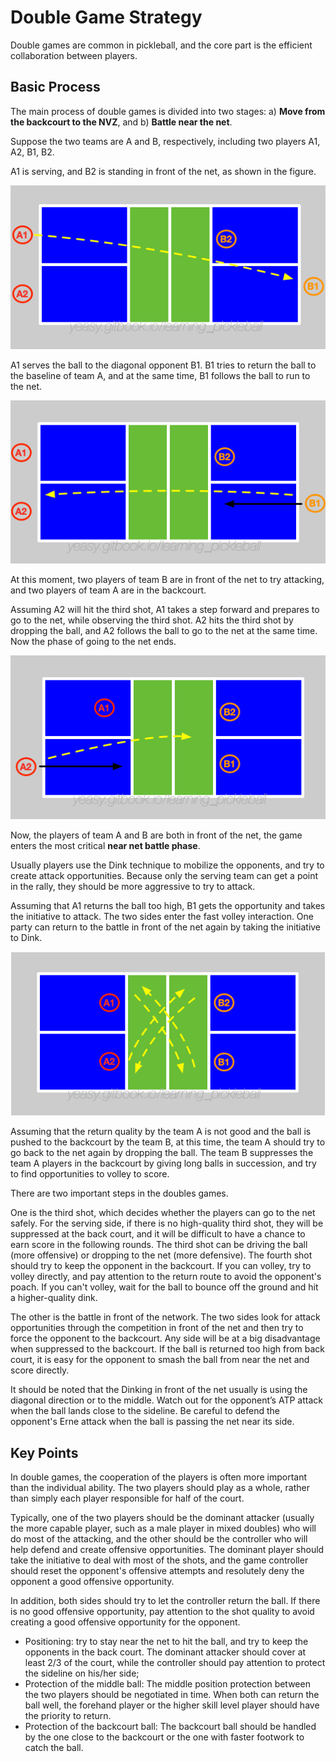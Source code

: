 # Double Game Strategy

Double games are common in pickleball, and the core part is the efficient collaboration between players.

## Basic Process

The main process of double games is divided into two stages: a) **Move from the backcourt to the NVZ**, and b) **Battle near the net**.

Suppose the two teams are A and B, respectively, including two players A1, A2, B1, B2. 

A1 is serving, and B2 is standing in front of the net, as shown in the figure.

![Serve in Double Games](_images/double-serve.png)

A1 serves the ball to the diagonal opponent B1. B1 tries to return the ball to the baseline of team A, and at the same time, B1 follows the ball to run to the net.

![Return in Double Games](_images/double-return.png)

At this moment, two players of team B are in front of the net to try attacking, and two players of team A are in the backcourt.

Assuming A2 will hit the third shot, A1 takes a step forward and prepares to go to the net, while observing the third shot. A2 hits the third shot by dropping the ball, and A2 follows the ball to go to the net at the same time. Now the phase of going to the net ends.

![Drop in Double Games](_images/double-drop.png)

Now, the players of team A and B are both in front of the net, the game enters the most critical **near net battle phase**.

Usually players use the Dink technique to mobilize the opponents, and try to create attack opportunities. Because only the serving team can get a point in the rally, they should be more aggressive to try to attack.

Assuming that A1 returns the ball too high, B1 gets the opportunity and takes the initiative to attack. The two sides enter the fast volley interaction. One party can return to the battle in front of the net again by taking the initiative to Dink.

![Dink in Double Games](_images/double-dink.png)

Assuming that the return quality by the team A is not good and the ball is pushed to the backcourt by the team B, at this time, the team A should try to go back to the net again by dropping the ball. The team B suppresses the team A players in the backcourt by giving long balls in succession, and try to find opportunities to volley to score.

There are two important steps in the doubles games.

One is the third shot, which decides whether the players can go to the net safely. For the serving side, if there is no high-quality third shot, they will be suppressed at the back court, and it will be difficult to have a chance to earn score in the following rounds. The third shot can be driving the ball (more offensive) or dropping to the net (more defensive). The fourth shot should try to keep the opponent in the backcourt. If you can volley, try to volley directly, and pay attention to the return route to avoid the opponent's poach. If you can't volley, wait for the ball to bounce off the ground and hit a higher-quality dink.

The other is the battle in front of the network. The two sides look for attack opportunities through the competition in front of the net and then try to force the opponent to the backcourt. Any side will be at a big disadvantage when suppressed to the backcourt. If the ball is returned too high from back court, it is easy for the opponent to smash the ball from near the net and score directly.

It should be noted that the Dinking in front of the net usually is using the diagonal direction or to the middle. Watch out for the opponent’s ATP attack when the ball lands close to the sideline. Be careful to defend the opponent's Erne attack when the ball is passing the net near its side.

## Key Points

In double games, the cooperation of the players is often more important than the individual ability. The two players should play as a whole, rather than simply each player responsible for half of the court.

Typically, one of the two players should be the dominant attacker (usually the more capable player, such as a male player in mixed doubles) who will do most of the attacking, and the other should be the controller who will help defend and create offensive opportunities. The dominant player should take the initiative to deal with most of the shots, and the game controller should reset the opponent's offensive attempts and resolutely deny the opponent a good offensive opportunity.

In addition, both sides should try to let the controller return the ball. If there is no good offensive opportunity, pay attention to the shot quality to avoid creating a good offensive opportunity for the opponent.

* Positioning: try to stay near the net to hit the ball, and try to keep the opponents in the back court. The dominant attacker should cover at least 2/3 of the court, while the controller should pay attention to protect the sideline on his/her side;
* Protection of the middle ball: The middle position protection between the two players should be negotiated in time. When both can return the ball well, the forehand player or the higher skill level player should have the priority to return.
* Protection of the backcourt ball: The backcourt ball should be handled by the one close to the backcourt or the one with faster footwork to catch the ball.
